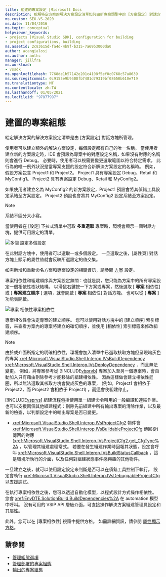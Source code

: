 ```yaml
---
title: 組建的專案設定 |Microsoft Docs
description: 瞭解特定方案的解決方案設定清單如何由新專案類型中的 [方案設定] 對話方塊管理。
ms.custom: SEO-VS-2020
ms.date: 11/04/2016
ms.topic: conceptual
helpviewer_keywords:
- projects [Visual Studio SDK], configuration for building
- project configurations, building
ms.assetid: 2c83615d-fa4d-4b9f-b315-7a69b3000da0
author: acangialosi
ms.author: anthc
manager: jillfra
ms.workload:
- vssdk
ms.openlocfilehash: 7768de1b57142e201c4108f5ef0c0768c57a8639
ms.sourcegitcommit: 0c9155e9b9408fb7481d79319bf08650b610e719
ms.translationtype: MT
ms.contentlocale: zh-TW
ms.lasthandoff: 01/05/2021
ms.locfileid: "97877997"
---
```

# <a name="project-configuration-for-building"></a>建置的專案組態
給定解決方案的解決方案設定清單是由 [方案設定] 對話方塊所管理。

 使用者可以建立額外的解決方案設定，每個設定都有自己的唯一名稱。 當使用者建立新的方案設定時，IDE 會預設為專案中的對應設定名稱，如果沒有對應的名稱則會進行 Debug。 必要時，使用者可以視需要變更選取範圍以符合特定需求。 此行為的唯一例外狀況是當專案支援的設定符合新解決方案設定的名稱時。 例如，假設方案包含 Project1 和 Project2。 Project1 具有專案設定 Debug、Retail 和 MyConfig1。 Project2 具有專案設定 Debug、Retail 和 MyConfig2。

 如果使用者建立名為 MyConfig2 的新方案設定，Project1 預設會將其偵錯工具設定系結至方案設定。 Project2 預設也會將其 MyConfig2 設定系結至方案設定。

> [!NOTE]
> 系結不區分大小寫。

 當使用者在 [設定] 下拉式清單中選取 **多重選取** 專案時，環境會顯示一個對話方塊，提供可用設定的清單。

 ![多個](../../extensibility/internals/media/vsmultiplecfgs.gif "vsMultipleCfgs") 設定多個設定

 在此對話方塊中，使用者可以選取一或多個設定。 一旦選取之後，[屬性頁] 對話方塊上顯示的屬性值就會反映所選設定的值交集。

 如需新增和重新命名方案和專案設定的相關資訊，請參閱 [方案](../../extensibility/internals/solution-configuration.md) 設定。

 專案相依性和組建順序與方案設定無關：也就是說，您只能為方案中的所有專案設定一個相依性樹狀結構。 以滑鼠右鍵按一下方案或專案，然後選取 [ **專案** 相依性] 或 [ **專案建立順序** ] 選項，就會開啟 [ **專案** 相依性] 對話方塊。 也可以從 [ **專案** ] 功能表開啟。

 ![專案](../../extensibility/internals/media/vsprojdependencies.gif "vsProjDependencies") 相依性專案相依性

 專案相依性會決定專案的建立順序。 您可以使用對話方塊中的 [建立順序] 索引標籤，來查看方案內的專案將建立的確切順序，並使用 [相依性] 索引標籤來修改組建順序。

> [!NOTE]
> 由於或介面所指定的明確相依性，環境會加入清單中已選取核取方塊但呈現暗灰色的專案 <xref:Microsoft.VisualStudio.Shell.Interop.IVsBuildDependency> <xref:Microsoft.VisualStudio.Shell.Interop.IVsDeployDependency> ，而且無法變更。 例如，將專案參考從 [!INCLUDE[vbprvb](../../code-quality/includes/vbprvb_md.md)] 專案加入至另一個專案時，會自動加入只有藉由刪除參考才能移除的組建相依性。 因為這樣做會建立相依性迴圈，所以無法選取其核取方塊會變成灰色的專案， (例如，Project1 會相依于 Project2，而 Project2 會相依于 Project1) ，而這會使組建停止。

 [!INCLUDE[vsprvs](../../code-quality/includes/vsprvs_md.md)] 組建流程包括使用單一組建命令叫用的一般編譯和連結作業。 也可以支援兩個其他組建程式：刪除先前組建中所有輸出專案的清除作業，以及最新的檢查，以判斷設定中的輸出專案是否已變更。

- <xref:Microsoft.VisualStudio.Shell.Interop.IVsProjectCfg2> 物件會 <xref:Microsoft.VisualStudio.Shell.Interop.IVsBuildableProjectCfg> 傳回從) 傳回的對應 (<xref:Microsoft.VisualStudio.Shell.Interop.IVsProjectCfg2.get_CfgType%2A> ，以管理其組建處理常式。 若要在發生組建作業時回報其狀態，設定會呼叫 <xref:Microsoft.VisualStudio.Shell.Interop.IVsBuildStatusCallback> ，這是環境所執行的介面，以及任何對組建狀態事件感興趣的其他物件。

 一旦建立之後，就可以使用設定設定來判斷是否可以在偵錯工具控制下執行。 設定會執行 <xref:Microsoft.VisualStudio.Shell.Interop.IVsDebuggableProjectCfg> 以支援調試。

 在執行專案相依性之後，您可以透過自動化模型，以程式設計方式操作相依性。 您會 <xref:EnvDTE.SolutionBuild.BuildDependencies%2A> 在 automation 模型中呼叫。 沒有可用的 VSIP API 層級介面，可直接操作解決方案組建管理員設定和其屬性。

 此外，您可以在 [專案相依性] 視窗中提供方格。 如需詳細資訊，請參閱 [屬性顯示方格](../../extensibility/internals/properties-display-grid.md)。

## <a name="see-also"></a>請參閱
- [管理組態選項](../../extensibility/internals/managing-configuration-options.md)
- [管理部署的專案組態](../../extensibility/internals/project-configuration-for-managing-deployment.md)
- [輸出的專案組態](../../extensibility/internals/project-configuration-for-output.md)
